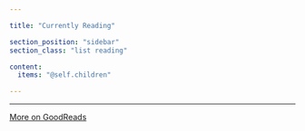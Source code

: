 ```yaml
---

title: "Currently Reading"

section_position: "sidebar"
section_class: "list reading"

content:
  items: "@self.children"

---
```

<hr />
<p>
    <a class="more-link" href="https://www.goodreads.com/review/list/64620959-damola-mabogunje?order=a&shelf=currently-reading" target="_blank">
        <i class="fa fa-external-link"></i>
        More on GoodReads
    </a>
</p>
